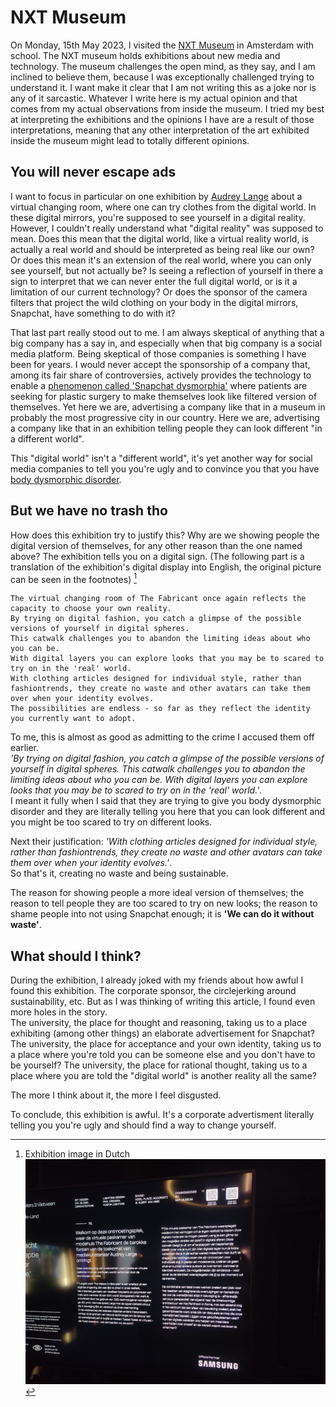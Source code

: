 # NXT Museum

On Monday, 15th May 2023, I visited the [NXT Museum](https://nxtmuseum.com/) in Amsterdam with school.
The NXT museum holds exhibitions about new media and technology.
The museum challenges the open mind, as they say, and I am inclined to believe them, because I was exceptionally challenged trying to understand it.
I want make it clear that I am not writing this as a joke nor is any of it sarcastic.
Whatever I write here is my actual opinion and that comes from my actual observations from inside the museum.
I tried my best at interpreting the exhibitions and the opinions I have are a result of those interpretations, meaning that any other interpretation of the art exhibited inside the museum might lead to totally different opinions.

## You will never escape ads

I want to focus in particular on one exhibition by [Audrey Lange](http://audreylarge.com/) about a virtual changing room, where one can try clothes from the digital world.
In these digital mirrors, you're supposed to see yourself in a digital reality.
However, I couldn't really understand what "digital reality" was supposed to mean.
Does this mean that the digital world, like a virtual reality world, is actually a real world and should be interpreted as being real like our own?
Or does this mean it's an extension of the real world, where you can only see yourself, but not actually be?
Is seeing a reflection of yourself in there a sign to interpret that we can never enter the full digital world, or is it a limitation of our current technology?
Or does the sponsor of the camera filters that project the wild clothing on your body in the digital mirrors, Snapchat, have something to do with it?

That last part really stood out to me.
I am always skeptical of anything that a big company has a say in, and especially when that big company is a social media platform.
Being skeptical of those companies is something I have been for years.
I would never accept the sponsorship of a company that, among its fair share of controversies, actively provides the technology to enable a [phenomenon called 'Snapchat dysmorphia'](https://www.eurekalert.org/news-releases/784563) where patients are seeking for plastic surgery to make themselves look like filtered version of themselves.
Yet here we are, advertising a company like that in a museum in probably the most progressive city in our country.
Here we are, advertising a company like that in an exhibition telling people they can look different "in a different world".

This "digital world" isn't a "different world", it's yet another way for social media companies to tell you you're ugly and to convince you that you have [body dysmorphic disorder](https://en.wikipedia.org/wiki/Body_dysmorphic_disorder).

## But we have no trash tho

How does this exhibition try to justify this?
Why are we showing people the digital version of themselves, for any other reason than the one named above?
The exhibition tells you on a digital sign.
(The following part is a translation of the exhibition's digital display into English, the original picture can be seen in the footnotes) [^1]

```
The virtual changing room of The Fabricant once again reflects the capacity to choose your own reality.
By trying on digital fashion, you catch a glimpse of the possible versions of yourself in digital spheres.
This catwalk challenges you to abandon the limiting ideas about who you can be.
With digital layers you can explore looks that you may be to scared to try on in the 'real' world.
With clothing articles designed for individual style, rather than fashiontrends, they create no waste and other avatars can take them over when your identity evolves.
The possibilities are endless - so far as they reflect the identity you currently want to adopt.
``` 

To me, this is almost as good as admitting to the crime I accused them off earlier.  
*'By trying on digital fashion, you catch a glimpse of the possible versions of yourself in digital spheres. This catwalk challenges you to abandon the limiting ideas about who you can be. With digital layers you can explore looks that you may be to scared to try on in the 'real' world.'*.  
I meant it fully when I said that they are trying to give you body dysmorphic disorder and they are literally telling you here that you can look different and you might be too scared to try on different looks.

Next their justification: *'With clothing articles designed for individual style, rather than fashiontrends, they create no waste and other avatars can take them over when your identity evolves.'*.  
So that's it, creating no waste and being sustainable.

The reason for showing people a more ideal version of themselves; the reason to tell people they are too scared to try on new looks; the reason to shame people into not using Snapchat enough; it is **'We can do it without waste'**.  

## What should I think?

During the exhibition, I already joked with my friends about how awful I found this exhibition.
The corporate sponsor, the circlejerking around sustainability, etc.
But as I was thinking of writing this article, I found even more holes in the story.  
The university, the place for thought and reasoning, taking us to a place exhibiting (among other things) an elaborate advertisement for Snapchat?
The university, the place for acceptance and your own identity, taking us to a place where you're told you can be someone else and you don't have to be yourself?
The university, the place for rational thought, taking us to a place where you are told the "digital world" is another reality all the same?

The more I think about it, the more I feel disgusted.

To conclude, this exhibition is awful.
It's a corporate advertisment literally telling you you're ugly and should find a way to change yourself.





[^1]: Exhibition image in Dutch ![exhibition image](image.png)



